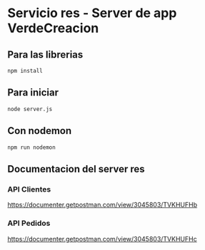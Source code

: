 # Servicio res - Server de app VerdeCreacion


## Para las librerias

```npm install```


## Para iniciar

```node server.js```

## Con nodemon
```npm run nodemon```

## Documentacion del server res
### API Clientes

https://documenter.getpostman.com/view/3045803/TVKHUFHb


### API Pedidos


https://documenter.getpostman.com/view/3045803/TVKHUFHc